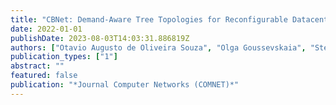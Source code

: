 ```yaml
---
title: "CBNet: Demand-Aware Tree Topologies for Reconfigurable Datacenter Networks<"
date: 2022-01-01
publishDate: 2023-08-03T14:03:31.886819Z
authors: ["Otavio Augusto de Oliveira Souza", "Olga Goussevskaia", "Stefan Schmid"]
publication_types: ["1"]
abstract: ""
featured: false
publication: "*Journal Computer Networks (COMNET)*"
---
```


